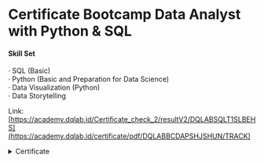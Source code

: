 # Certificate Bootcamp Data Analyst with Python & SQL

#### Skill Set
· SQL (Basic) </br>
· Python (Basic and Preparation for Data Science) </br>
· Data Visualization (Python) </br>
· Data Storytelling 

Link: [https://academy.dqlab.id/Certificate_check_2/resultV2/DQLABSQLT1SLBEHS](https://academy.dqlab.id/certificate/pdf/DQLABBCDAPSHJSHUN/TRACK)

<details>
<summary markdown="span">Certificate</summary>

![image](https://github.com/margiantoramadhani/Certificate_BootCamp_DQLab/assets/112692717/be1706e0-8789-46af-9fcf-8ee91706653c)


</details>
